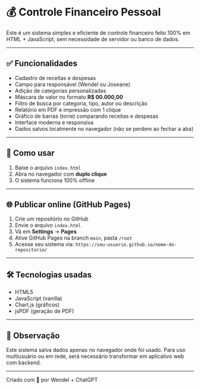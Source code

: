
# 💰 Controle Financeiro Pessoal

Este é um sistema simples e eficiente de controle financeiro feito 100% em HTML + JavaScript, sem necessidade de servidor ou banco de dados.

---

## ✅ Funcionalidades

- Cadastro de receitas e despesas
- Campo para responsável (Wendel ou Joseane)
- Adição de categorias personalizadas
- Máscara de valor no formato **R$ 00.000,00**
- Filtro de busca por categoria, tipo, autor ou descrição
- Relatório em PDF e impressão com 1 clique
- Gráfico de barras (torre) comparando receitas e despesas
- Interface moderna e responsiva
- Dados salvos localmente no navegador (não se perdem ao fechar a aba)

---

## 🚀 Como usar

1. Baixe o arquivo `index.html`
2. Abra no navegador com **duplo clique**
3. O sistema funciona 100% offline

---

## 🌐 Publicar online (GitHub Pages)

1. Crie um repositório no GitHub
2. Envie o arquivo `index.html`
3. Vá em **Settings** → **Pages**
4. Ative GitHub Pages na branch `main`, pasta `/root`
5. Acesse seu sistema via: `https://seu-usuario.github.io/nome-do-repositorio/`

---

## 🛠 Tecnologias usadas

- HTML5
- JavaScript (vanilla)
- Chart.js (gráficos)
- jsPDF (geração de PDF)

---

## 📌 Observação

Este sistema salva dados apenas no navegador onde foi usado. Para uso multiusuário ou em rede, será necessário transformar em aplicativo web com backend.

---
Criado com 💙 por Wendel + ChatGPT
